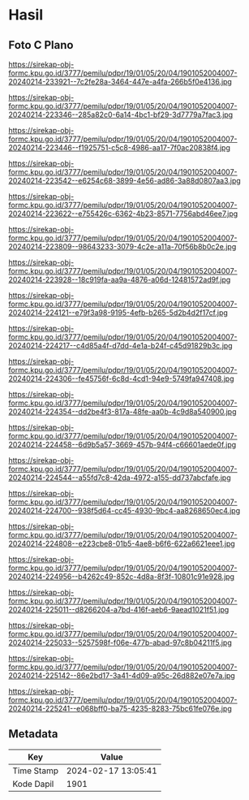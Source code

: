 # Hasil

## Foto C Plano

https://sirekap-obj-formc.kpu.go.id/3777/pemilu/pdpr/19/01/05/20/04/1901052004007-20240214-233921--7c2fe28a-3464-447e-a4fa-266b5f0e4136.jpg

https://sirekap-obj-formc.kpu.go.id/3777/pemilu/pdpr/19/01/05/20/04/1901052004007-20240214-223346--285a82c0-6a14-4bc1-bf29-3d7779a7fac3.jpg

https://sirekap-obj-formc.kpu.go.id/3777/pemilu/pdpr/19/01/05/20/04/1901052004007-20240214-223446--f1925751-c5c8-4986-aa17-7f0ac20838f4.jpg

https://sirekap-obj-formc.kpu.go.id/3777/pemilu/pdpr/19/01/05/20/04/1901052004007-20240214-223542--e6254c68-3899-4e56-ad86-3a88d0807aa3.jpg

https://sirekap-obj-formc.kpu.go.id/3777/pemilu/pdpr/19/01/05/20/04/1901052004007-20240214-223622--e755426c-6362-4b23-8571-7756abd46ee7.jpg

https://sirekap-obj-formc.kpu.go.id/3777/pemilu/pdpr/19/01/05/20/04/1901052004007-20240214-223809--98643233-3079-4c2e-a11a-70f56b8b0c2e.jpg

https://sirekap-obj-formc.kpu.go.id/3777/pemilu/pdpr/19/01/05/20/04/1901052004007-20240214-223928--18c919fa-aa9a-4876-a06d-12481572ad9f.jpg

https://sirekap-obj-formc.kpu.go.id/3777/pemilu/pdpr/19/01/05/20/04/1901052004007-20240214-224121--e79f3a98-9195-4efb-b265-5d2b4d2f17cf.jpg

https://sirekap-obj-formc.kpu.go.id/3777/pemilu/pdpr/19/01/05/20/04/1901052004007-20240214-224217--c4d85a4f-d7dd-4e1a-b24f-c45d91829b3c.jpg

https://sirekap-obj-formc.kpu.go.id/3777/pemilu/pdpr/19/01/05/20/04/1901052004007-20240214-224306--fe45756f-6c8d-4cd1-94e9-5749fa947408.jpg

https://sirekap-obj-formc.kpu.go.id/3777/pemilu/pdpr/19/01/05/20/04/1901052004007-20240214-224354--dd2be4f3-817a-48fe-aa0b-4c9d8a540900.jpg

https://sirekap-obj-formc.kpu.go.id/3777/pemilu/pdpr/19/01/05/20/04/1901052004007-20240214-224458--6d9b5a57-3669-457b-94f4-c66601aede0f.jpg

https://sirekap-obj-formc.kpu.go.id/3777/pemilu/pdpr/19/01/05/20/04/1901052004007-20240214-224544--a55fd7c8-42da-4972-a155-dd737abcfafe.jpg

https://sirekap-obj-formc.kpu.go.id/3777/pemilu/pdpr/19/01/05/20/04/1901052004007-20240214-224700--938f5d64-cc45-4930-9bc4-aa8268650ec4.jpg

https://sirekap-obj-formc.kpu.go.id/3777/pemilu/pdpr/19/01/05/20/04/1901052004007-20240214-224808--e223cbe8-01b5-4ae8-b6f6-622a6621eee1.jpg

https://sirekap-obj-formc.kpu.go.id/3777/pemilu/pdpr/19/01/05/20/04/1901052004007-20240214-224956--b4262c49-852c-4d8a-8f3f-10801c91e928.jpg

https://sirekap-obj-formc.kpu.go.id/3777/pemilu/pdpr/19/01/05/20/04/1901052004007-20240214-225011--d8266204-a7bd-416f-aeb6-9aead1021f51.jpg

https://sirekap-obj-formc.kpu.go.id/3777/pemilu/pdpr/19/01/05/20/04/1901052004007-20240214-225033--5257598f-f06e-477b-abad-97c8b04211f5.jpg

https://sirekap-obj-formc.kpu.go.id/3777/pemilu/pdpr/19/01/05/20/04/1901052004007-20240214-225142--86e2bd17-3a41-4d09-a95c-26d882e07e7a.jpg

https://sirekap-obj-formc.kpu.go.id/3777/pemilu/pdpr/19/01/05/20/04/1901052004007-20240214-225241--e068bff0-ba75-4235-8283-75bc61fe076e.jpg


## Metadata

| Key        | Value               |
| ---------- | ------------------- |
| Time Stamp | 2024-02-17 13:05:41 |
| Kode Dapil | 1901                |



